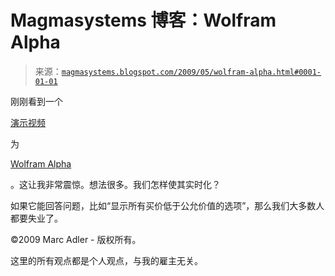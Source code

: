 <!--yml

类别：未分类

日期：2024-05-18 04:54:02

-->

# Magmasystems 博客：Wolfram Alpha

> 来源：[`magmasystems.blogspot.com/2009/05/wolfram-alpha.html#0001-01-01`](http://magmasystems.blogspot.com/2009/05/wolfram-alpha.html#0001-01-01)

刚刚看到一个

[演示视频](http://www.wolframalpha.com/screencast/introducingwolframalpha.html)

为

[Wolfram Alpha](http://www.wolframalpha.com/)

。这让我非常震惊。想法很多。我们怎样使其实时化？

如果它能回答问题，比如“显示所有买价低于公允价值的选项”，那么我们大多数人都要失业了。

©2009 Marc Adler - 版权所有。

这里的所有观点都是个人观点，与我的雇主无关。
